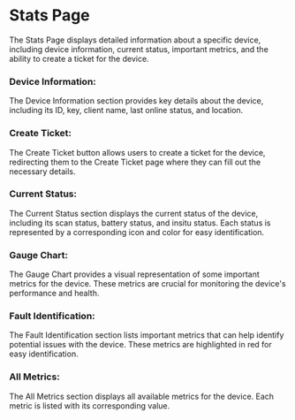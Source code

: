 # Stats Page


The Stats Page displays detailed information about a specific device, including device information, current status, important metrics, and the ability to create a ticket for the device.

<h3>Device Information:</h3>
The Device Information section provides key details about the device, including its ID, key, client name, last online status, and location.

<h3>Create Ticket:</h3>
The Create Ticket button allows users to create a ticket for the device, redirecting them to the Create Ticket page where they can fill out the necessary details.

<h3>Current Status:</h3>
The Current Status section displays the current status of the device, including its scan status, battery status, and insitu status. Each status is represented by a corresponding icon and color for easy identification.

<h3>Gauge Chart:</h3>
The Gauge Chart provides a visual representation of some important metrics for the device. These metrics are crucial for monitoring the device's performance and health.

<h3>Fault Identification:</h3>
The Fault Identification section lists important metrics that can help identify potential issues with the device. These metrics are highlighted in red for easy identification.

<h3>All Metrics:</h3>
The All Metrics section displays all available metrics for the device. Each metric is listed with its corresponding value.
